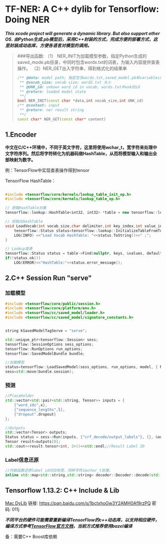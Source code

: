 # TF-NER:  A C++ dylib for Tensorflow: Doing NER
***This xcode project will generate a dynamic library. But also support other OS.***
***由Python生成.pb模型后，采用C++封装的方式，完成方便的部署方式，这里封装成动态库，方便各语言对模型的调用。***
> ###导出函数:
>（1） NER_INIT为加载模型参数，指定Python生成的saved_mode.pb目录，中同时包含words.txt的词表，为输入内容提供查表操作。
>（2）NER_GET出入字符串，得到格式化的结果串
> ```c++
> /** @data: model path; 指定包含words.txt,saved_model.pb和variables的目录
>  ** @vocab_size: vocab size; word2.txt 大小
>  ** @UNK_id: unkown word id in vocab; words.txt中unk的id
>  ** @return: loaded model state
>  **/ 
> bool NER_INIT(const char *data,int vocab_size,int UNK_id)
> /** @content: input
>  ** @return: ner result string
>  **/
> const char* NER_GET(const char* content)
> ```

## 1.Encoder
**中文在C/C++环境中，不同于英文字符，这里将使用wchar_t，宽字符来处理中文字符序列。然后将字符转化为机器码做HashTable，从而将模型输入和输出全部映射为数字。**

例：TensorFlow中实现查表操作得到tensor

TensorFlow HashTable：

```c++

#include <tensorflow/core/kernels/lookup_table_init_op.h>
#include <tensorflow/core/kernels/lookup_table_op.h>

// 获取HashTable对象
tensorflow::lookup::HashTable<int32, int32> *table = new tensorflow::lookup::HashTable<int32, int32>(nullptr,nullptr);

// 初始化HashTable
void LoadVocab(int vocab_size,char delimiter,int key_index,int value_index){
    tensorflow::Status status=tensorflow::lookup::InitializeTableFromTextFile(vocab, vocab_size, delimiter, key_index, value_index, env, table);
    LOG(INFO) <<"Load Vocab HashTable: "<<status.ToString()<<" ;";
}

// Lookup查表
tensorflow::Status status = table->Find(nullptr, keys, &values, default_v);
if(!status.ok())
    LOG(ERROR)<<"HashTable:"<<status.error_message();
```

## 2.C++ Session Run "serve"

### 加载模型

```c++
#include <tensorflow/core/public/session.h>
#include <tensorflow/core/platform/env.h>
#include <tensorflow/cc/saved_model/loader.h>
#include <tensorflow/cc/saved_model/signature_constants.h>


string kSavedModelTagServe = "serve";

std::unique_ptr<tensorflow::Session> sess;
tensorflow::SessionOptions sess_options;
tensorflow::RunOptions run_options;
tensorflow::SavedModelBundle bundle;

//加载模型
status=tensorflow::LoadSavedModel(sess_options, run_options, model, { NER_LSTM::kSavedModelTagServe }, &bundle);
sess=std::move(bundle.session);
```

### 预测

```c++
//PlaceHolder
std::vector<std::pair<std::string, Tensor>> inputs = {
    {"word_ids",x},
    {"sequence_lengths",l},
    {"dropout",dropout}
};

//Outputs
std::vector<Tensor> outputs;
Status status = sess->Run(inputs, {"crf_decode/output_labels"}, {}, &outputs);
Tensor result=outputs[0];
std::cout<<result.tensor<int, 2>()<<std::endl;//Result Label ID
```

### Label信息还原
```c++
//内联函数还原label id对应标签，同样字符以wchar_t处理。
inline std::map<std::string,std::string> decoder::Decoder::decode(std::wstring &stc, Tensor &result, long size)
```

## Tensorflow 1.13.2: C++ Include & Lib

[Mac DyLib](https://pan.baidu.com/s/1bctxhoGw3Y2AMH0Af9rzPQ) 链接: https://pan.baidu.com/s/1bctxhoGw3Y2AMH0Af9rzPQ  密码: 011j

***不同平台的硬件可能需要重新编译TensorFlow的c++动态库，以支持相应硬件，编译方式参考[TensorFlow官方文档](https://tensorflow.google.cn/install)，当前方式推荐使用bazel编译***

备：需要C++ Boost库依赖
